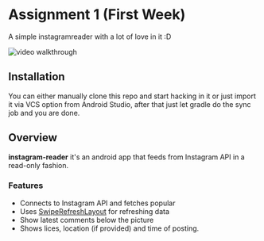 # Assignment 1 (First Week)

A simple instagramreader with a lot of love in it :D

![video walkthrough](demoInstaReader.gif)

## Installation
You can either manually clone this repo and start hacking in it or just import it via VCS option from Android Studio, after that just let gradle do the sync job and you are done.

## Overview
**instagram-reader** it's an android app that feeds from Instagram API in a
read-only fashion.

### Features

 * Connects to Instagram API and fetches popular
 * Uses [SwipeRefreshLayout](http://guides.codepath.com/android/Implementing-Pull-to-Refresh-Guide) for refreshing data
 * Show latest comments below the picture
 * Shows lices, location (if provided) and time of posting.
